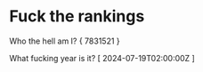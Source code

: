 # Fuck the rankings

Who the hell am I?
{ 7831521 }

What fucking year is it?
[ 2024-07-19T02:00:00Z ]
